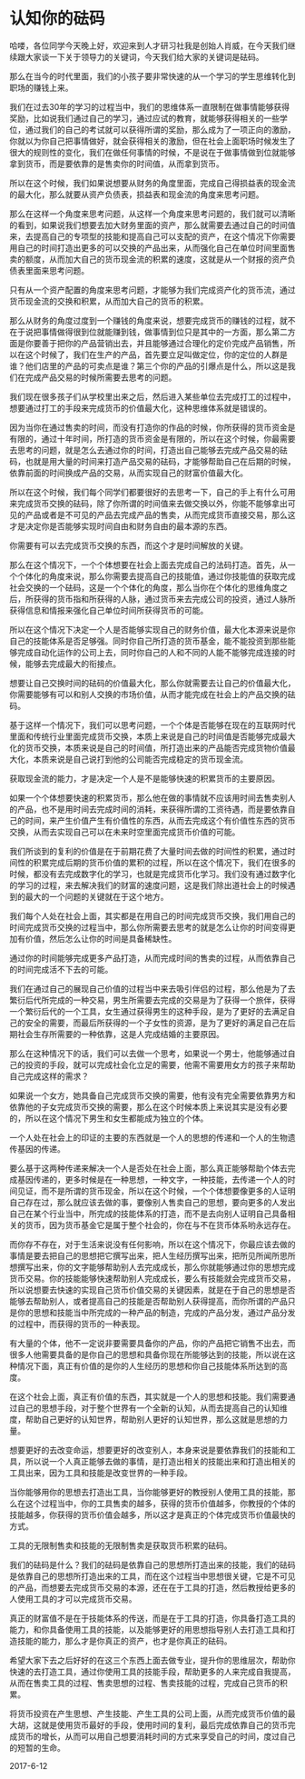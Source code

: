 # 认知你的砝码

哈喽，各位同学今天晚上好，欢迎来到人才研习社我是创始人肖威，在今天我们继续跟大家谈一下关于领导力的关键词，今天我们给大家的关键词是砝码。

那么在当今的时代里面，我们的小孩子要非常快速的从一个学习的学生思维转化到职场的赚钱上来。

我们在过去30年的学习的过程当中，我们的思维体系一直限制在做事情能够获得奖励，比如说我们通过自己的学习，通过应试的教育，就能够获得相关的一些学位，通过我们的自己的考试就可以获得所谓的奖励，那么成为了一项正向的激励，你就以为你自己把事情做好，就会获得相关的激励，但在社会上面职场时候发生了很大的规则性的变化，我们在做任何事情的时候，不是说在于做事情做到位就能够拿到货币，而是要依靠的是售卖你的时间值，从而拿到货币。

所以在这个时候，我们如果说想要从财务的角度里面，完成自己得损益表的现金流的最大化，那么就要从资产负债表，损益表和现金流的角度来思考问题。

那么在这样一个角度来思考问题，从这样一个角度来思考问题的，我们就可以清晰的看到，如果说我们想要去加大财务里面的资产，那么就需要去通过自己的时间值来，去提高自己的专项型的技能和提高自己可以支配的资产，在这个情况下你需要用自己的时间打造出更多的可以交换的产品出来，从而强化自己在单位时间里面售卖的额度，从而加大自己的货币现金流的积累的速度，这就是从一个财报的资产负债表里面来思考问题。

只有从一个资产配置的角度来思考问题，才能够为我们完成资产化的货币流，通过货币现金流的交换和积累，从而加大自己的货币的积累。

那么从财务的角度过度到一个赚钱的角度来说，想要完成货币的赚钱的过程，就不在于说把事情做得很到位就能赚到钱，做事情到位只是其中的一方面，那么第二方面是你要善于把你的产品营销出去，并且能够通过合理化的定价完成产品销售，所以在这个时候了，我们在生产的产品，首先要立足叫做定位，你的定位的人群是谁？他们店里的产品的可卖点是谁？第三个你的产品的引爆点是什么，所以这是我们在完成产品交易的时候所需要去思考的问题。

我们现在很多孩子们从学校里出来之后，然后进入某些单位去完成打工的过程中，想要通过打工的手段来完成货币的价值最大化，这种思维体系就是错误的。

因为当你在通过售卖的时间，而没有打造你的作品的时候，你所获得的货币资金是有限的，通过十年时间，所打造的货币资金是有限的，所以在这个时候，你最需要去思考的问题，就是怎么去通过你的时间，打造出自己能够去完成产品交易的砝码，也就是用大量的时间来打造产品交易的砝码，才能够帮助自己在后期的时候，依靠前面的时间换成产品的交易，从而实现自己的财富价值最大化。

所以在这个时候，我们每个同学们都要很好的去思考一下，自己的手上有什么可用来完成货币交换的砝码，除了你所谓的时间值来去做交换以外，你能不能够拿出可见的产品或者是不可见的产品去完成产品的售卖，从而完成货币直接交易，那么这才是决定你是否能够实现时间自由和财务自由的最本源的东西。

你需要有可以去完成货币交换的东西，而这个才是时间解放的关键。

那么在这个情况下，一个个体想要在社会上面去完成自己的法码打造。首先，从一个个体化的角度来说，那么你需要去提高自己的技能值，通过你技能值的获取完成社会交换的一个砝码，这是一个个体化的角度，那么当你在个体化的思维角度之后，所获得的货币指和所获得的人脉，通过货币来去完成公司的投资，通过人脉所获得信息和情报来强化自己单位时间所获得货币的可能。

所以在这个情况下决定一个人是否能够实现自己的财务价值，最大化本源来说是你自己的技能体系是否足够强。同时你自己所打造的货币基金，能不能投资到那些能够完成自动化运作的公司上去，同时你自己的人和不同的人能不能够完成连接的时候，能够去完成最大的衔接点。

想要让自己交换时间的砝码的价值最大化，那么你就需要去让自己的价值最大化，你需要能够有可以和别人交换的市场价值，从而才能完成在社会上的产品交换的砝码。

基于这样一个情况下，我们可以思考问题，一个个体是否能够在现在的互联网时代里面和传统行业里面完成货币交换，本质上来说是自己的时间值是否能够完成最大化的货币交换，本质来说是自己的时间值，所打造出来的产品能否完成货物价值最大化，本质来说是自己说打到他的公司能否完成稳定的货币现金流。

获取现金流的能力，才是决定一个人是不是能够快速的积累货币的主要原因。

如果一个个体想要快速的积累货币，那么他在做的事情就不应该用时间去售卖别人的产品，也不是用时间去完成时间的消耗，来获得所谓的工资待遇，而是要依靠自己的时间，来产生价值产生有价值性的东西，从而去完成这个有价值性东西的货币交换，从而去实现自己可以在未来时空里面完成货币价值的可能。

我们所谈到的复利的价值是在于前期花费了大量时间去做的时间性的积累，通过时间性的积累完成后期的货币价值的累积的过程，所以在这个情况下，我们在很多的时候，都没有去完成数字化的学习，也就是完成货币化学习。我们没有通过数字化的学习的过程，来去解决我们的财富的速度问题，这是我们除出道社会上的时候遇到的最大的一个问题的关键就在于这个地方。

我们每个人处在社会上面，其实都是在用自己的时间完成货币交换，我们用自己的时间完成货币交换的过程当中，那么你所需要去思考的就是怎么让你的时间变得更加有价值，然后怎么让你的时间是具备稀缺性。

通过你的时间能够完成更多产品打造，从而完成时间的售卖的过程，从而依靠自己的时间完成活不下去的可能。

我们在通过自己的展现自己价值的过程当中来去吸引伴侣的过程，那么他是为了去繁衍后代所完成的一种交易，男生所需要去完成的交易是为了获得一个旅伴，获得一个繁衍后代的一个工具，女生通过获得男生的这种手段，是为了更好的去满足自己的安全的需要，而最后所获得的一个子女性的资源，是为了更好的满足自己在后期社会生存所需要的一种依靠，这是人完成结婚的主要原因。

那么在这种情况下的话，我们可以去做一个思考，如果说一个男士，他能够通过自己的投资的手段，就可以完成社会化立足的需要，他需不需要用女方的孩子来帮助自己完成这样的需求？

如果说一个女方，她具备自己完成货币交换的需要，他有没有完全需要依靠男方和依靠他的子女完成货币交换的需要，那么在这个时候本质上来说其实是没有必要的，所以在这个情况下男生和女生都能成为独立的个体。

一个人处在社会上的印证的主要的东西就是一个人的思想的传递和一个人的生物遗传基因的传递。

要么基于这两种传递来解决一个人是否处在社会上面，那么真正能够帮助个体去完成基因传递的，更多时候是在一种思想，一种文字，一种技能，去传递一个人的时间见证，而不是所谓的货币现金，所以在这个时候，一个个体想要像更多的人证明自己存在过，那么就应该去做的事，要像别人售卖自己的思想，要向更多的人发出自己在某个行业当中，所完成的技能体系的打造，而不是去向别人证明自己具备相关的货币，因为货币基金它是属于整个社会的，你在与不在货币体系哟永远存在。

而你存不存在，对于生活来说没有任何影响，所以在这个情况下，你最应该去做的事情是要去把自己的思想把它撰写出来，把人生经历撰写出来，把所见所闻所思所想撰写出来，你的文字能够帮助别人去完成成长，那么你就能够通过你的思想完成货币交易。你的技能能够快速帮助别人完成成长，要么有技能就会完成货币交易，所以说想要去快速的实现自己货币价值交易的关键因素，就是在于自己的思想是否能够去帮助别人，或者提高自己的技能是否帮助别人获得提高，而你所谓的产品只是你的思想和技能当中所完成的一种产品的制造，完成的产品分发，通过产品分发的过程中，而获得的货币的一种表现。

有大量的个体，他不一定说非要需要具备你的产品，你的产品把它销售不出去，而很多人他需要具备的是你自己的思想和具备你现在所能够达到的技能，所以说在这种情况下面，真正有价值的是你的人生经历的思想和你自己技能体系所达到的高度。

在这个社会上面，真正有价值的东西，其实就是一个人的思想和技能。我们需要通过自己的思想手段，对于整个世界有一个全新的认知，从而去提高自己的认知维度，帮助自己更好的认知世界，帮助别人更好的认知世界，那么这就是思想的力量。

想要更好的去改变命运，想要更好的改变别人，本身来说是要依靠我们的技能和工具，所以说一个人真正能够去做的事情，是打造出相关的技能出来和打造出相关的工具出来，因为工具和技能是改变世界的一种手段。

当你能够用你的思想去打造出工具，当你能够更好的教授别人使用工具的技能，那么在这个过程当中，你的工具售卖的越多，获得的货币价值越多，你教授的个体的技能越多，你获得的货币价值会越多，所以这才是真正的个体完成货币价值最快的方式。

工具的无限制售卖和技能的无限制售卖是获取货币积累的砝码。

我们的砝码是什么？我们的砝码是依靠自己的思想所打造出来的技能，我们的砝码是依靠自己的思想所打造出来的工具，而在这个过程当中思想很关键，它是不可见的产品，而想要去完成货币交易的本源，还在在于工具的打造，然后教授给更多的人使用工具的才可以完成货币交易。

真正的财富值不是在于技能体系的传送，而是在于工具的打造，你具备打造工具的能力，和你具备使用工具的技能，以及能够更好的用思想指导别人去打造工具和打造技能的能力，那么才是你真正的资产，也才是你真正的砝码。

希望大家下去之后好好的在这三个东西上面去做专业，提升你的思维层次，帮助你快速的去打造工具，通过你使用工具的技能手段，帮助更多的人来完成自我提高，从而在售卖工具的过程、售卖思想的过程、售卖技能的过程，完成自己货币的积累。

将货币投资在产生思想、产生技能、产生工具的公司上面，从而完成货币价值的最大胡，这就是使用货币最好的手段，使用时间的复利，最后完成依靠自己的货币完成货币的增长，从而可以用自己想要消耗时间的方式来享受自己的时间，度过自己的短暂的生命。

2017-6-12

